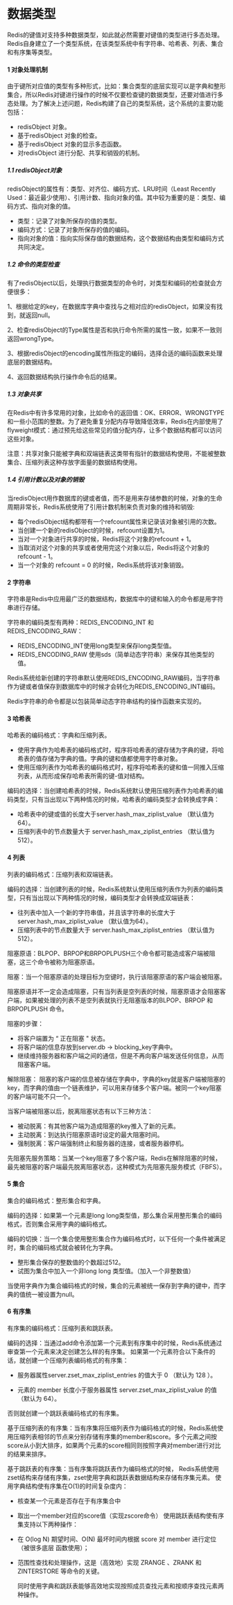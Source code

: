# 数据类型
Redis的键值对支持多种数据类型，如此就必然需要对键值的类型进行多态处理。Redis自身建立了一个类型系统，在该类型系统中有字符串、哈希表、列表、集合和有序集等类型。
#### 1 对象处理机制  
由于键所对应值的类型有多种形式，比如：集合类型的底层实现可以是字典和整形集合，所以Redis对键进行操作的时候不仅要检查键的数据类型，还要对值进行多态处理。为了解决上述问题，Redis构建了自己的类型系统，这个系统的主要功能包括：
* redisObject 对象。  
* 基于redisObject 对象的检查。
* 基于redisObject 对象的显示多态函数。
* 对redisObject 进行分配、共享和销毁的机制。  
##### 1.1 redisObject对象
redisObject的属性有：类型、对齐位、编码方式、LRU时间（Least Recently Used：最近最少使用）、引用计数、指向对象的值。其中较为重要的是：类型、编码方式、指向对象的值。
* 类型：记录了对象所保存的值的类型。
* 编码方式：记录了对象所保存的值的编码。
* 指向对象的值：指向实际保存值的数据结构，这个数据结构由类型和编码方式共同决定。
##### 1.2 命令的类型检查
有了redisObject以后，处理执行数据类型的命令时，对类型和编码的检查就会方便很多：

1、根据给定的key，在数据库字典中查找与之相对应的redisObject，如果没有找到，就返回null。

2、检查redisObject的Type属性是否和执行命令所需的属性一致，如果不一致则返回wrongType。

3、根据redisObject的encoding属性所指定的编码，选择合适的编码函数来处理底层的数据结构。

4、返回数据结构执行操作命令后的结果。

##### 1.3 对象共享
在Redis中有许多常用的对象，比如命令的返回值：OK、ERROR、WRONGTYPE和一些小范围的整数。为了避免重复分配内存导致降低效率，Redis在内部使用了flyweight模式：通过预先给这些常见的值分配内存，让多个数据结构都可以访问这些对象。

注意：共享对象只能被字典和双端链表这类带有指针的数据结构使用，不能被整数集合、压缩列表这种存放字面量的数据结构使用。
##### 1.4 引用计数以及对象的销毁
当redisObject用作数据库的键或者值，而不是用来存储参数的时候，对象的生命周期非常长，Redis系统使用了引用计数机制来负责对象的维持和销毁:
* 每个redisObject结构都带有一个refcount属性来记录该对象被引用的次数。
* 当创建一个新的redisObject的时候，refcount设置为1。
* 当对一个对象进行共享的时候，Redis将这个对象的refcount + 1。
* 当取消对这个对象的共享或者使用完这个对象以后，Redis将这个对象的refcount - 1。
* 当一个对象的 refcount = 0 的时候，Redis系统将该对象销毁。

#### 2 字符串
字符串是Redis中应用最广泛的数据结构，数据库中的键和输入的命令都是用字符串进行存储。

字符串的编码类型有两种：REDIS_ENCODING_INT 和 REDIS_ENCODING_RAW：
* REDIS_ENCODING_INT使用long类型来保存long类型值。
* REDIS_ENCODING_RAW 使用sds（简单动态字符串）来保存其他类型的值。

Redis系统给新创建的字符串默认使用REDIS_ENCODING_RAW编码，当字符串作为键或者值保存到数据库中的时候才会转化为REDIS_ENCODING_INT编码。

Redis字符串的命令都是以包装简单动态字符串结构的操作函数来实现的。
#### 3 哈希表
哈希表的编码格式：字典和压缩列表。
* 使用字典作为哈希表的编码格式时，程序将哈希表的键存储为字典的键，将哈希表的值存储为字典的值。字典的键和值都使用字符串对象。
* 使用压缩列表作为哈希表的编码格式时，程序将哈希表的键和值一同推入压缩列表，从而形成保存哈希表所需的键-值对结构。

编码的选择：当创建哈希表的时候，Redis系统默认使用压缩列表作为哈希表的编码类型，只有当出现以下两种情况的时候，哈希表的编码类型才会转换成字典：
* 哈希表中的键或值的长度大于server.hash_max_ziplist_value （默认值为64）。
* 压缩列表中的节点数量大于 server.hash_max_ziplist_entries （默认值为512）。
#### 4 列表
列表的编码格式：压缩列表和双端链表。

编码的选择：当创建列表的时候，Redis系统默认使用压缩列表作为列表的编码类型，只有当出现以下两种情况的时候，编码类型才会转换成双端链表：
* 往列表中加入一个新的字符串值，并且该字符串的长度大于server.hash_max_ziplist_value （默认值为64）。
* 压缩列表中的节点数量大于 server.hash_max_ziplist_entries （默认值为512）。

阻塞原语：BLPOP、BRPOP和BRPOPLPUSH三个命令都可能造成客户端被阻塞，这三个命令被称为阻塞原语。

阻塞：当一个阻塞原语的处理目标为空键时，执行该阻塞原语的客户端会被阻塞。

阻塞原语并不一定会造成阻塞，只有当列表是空列表的时候，阻塞原语才会阻塞客户端，如果被处理的列表不是空列表就执行无阻塞版本的BLPOP、BRPOP 和 BRPOPLPUSH 命令。

阻塞的步骤：
* 将客户端置为 “ 正在阻塞 " 状态。
* 将客户端的信息存放到server.db -> blocking_key字典中。
* 继续维持服务器和客户端之间的通信，但是不再向客户端发送任何信息，从而阻塞客户端。

解除阻塞：
阻塞的客户端的信息被存储在字典中，字典的key就是客户端被阻塞的key，而字典的值由一个链表维护，可以用来存储多个客户端。被同一个key阻塞的客户端可能不只一个。

当客户端被阻塞以后，脱离阻塞状态有以下三种方法：
* 被动脱离：有其他客户端为造成阻塞的key推入了新的元素。
* 主动脱离：到达执行阻塞原语时设定的最大阻塞时间。
* 强制脱离：客户端强制终止和服务器的连接，或者服务器停机。

先阻塞先服务策略：当某一个key阻塞了多个客户端，Redis在解除阻塞的时候，最先被阻塞的客户端最先脱离阻塞状态，这种模式为先阻塞先服务模式（FBFS）。
#### 5 集合
集合的编码格式：整形集合和字典。

编码的选择：如果第一个元素是long long类型值，那么集合采用整形集合的编码格式，否则集合采用字典的编码格式。

编码的切换：当一个集合使用整形集合作为编码格式时，以下任何一个条件被满足时，集合的编码格式就会被转化为字典。
* 整形集合保存的整数值的个数超过512。
* 试图为集合中加入一个非long long 类型值。（加入一个非整数值）

当使用字典作为集合编码格式的时候，集合的元素被统一保存到字典的键中，而字典的值统一被设置为null。
#### 6 有序集
有序集的编码格式：压缩列表和跳跃表。

编码的选择：当通过add命令添加第一个元素到有序集中的时候，Redis系统通过审查第一个元素来决定创建怎么样的有序集。
如果第一个元素符合以下条件的话，就创建一个压缩列表编码格式的有序集：

* 服务器属性server.zset_max_ziplist_entries 的值大于 0 （默认为 128 ）。

* 元素的 member 长度小于服务器属性 server.zset_max_ziplist_value 的值（默认为 64）。

否则就创建一个跳跃表编码格式的有序集。

基于压缩列表的有序集：当有序集将压缩列表作为编码格式的时候，Redis系统使用压缩列表相邻的节点来分别存储有序集的member和score。多个元素之间按score从小到大排序，如果两个元素的score相同则按照字典对member进行对比的结果来排序。

基于跳跃表的有序集：当有序集将跳跃表作为编码格式的时候， Redis系统使用zset结构来存储有序集，zset使用字典和跳跃表数据结构来存储有序集元素。
使用字典结构使有序集在O(1)的时间复杂度内：
* 核查某一个元素是否存在于有序集合中

* 取出一个member对应的score值（实现zscore命令）
  使用跳跃表结构使有序集支持以下两种操作：

* 在 O(log N) 期望时间、O(N) 最坏时间内根据 score 对 member 进行定位（被很多底层
  函数使用）；

* 范围性查找和处理操作，这是（高效地）实现 ZRANGE 、ZRANK 和 ZINTERSTORE
  等命令的关键。

  同时使用字典和跳跃表能够高效地实现按照成员查找元素和按顺序查找元素两种操作。


































